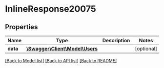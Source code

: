 # InlineResponse20075

## Properties
Name | Type | Description | Notes
------------ | ------------- | ------------- | -------------
**data** | [**\Swagger\Client\Model\Users**](Users.md) |  | [optional] 

[[Back to Model list]](../../README.md#documentation-for-models) [[Back to API list]](../../README.md#documentation-for-api-endpoints) [[Back to README]](../../README.md)

